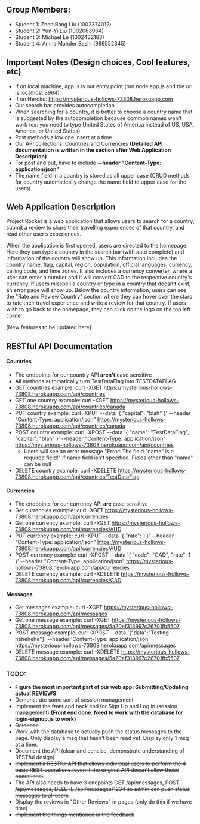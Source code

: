 ## Group Members:
- Student 1: Zhen Bang Liu (1002374012)
- Student 2: Yun-Yi Liu (1002063964)
- Student 3: Michael Le (1002432183)
- Student 4: Amna Mahder Bashi (999552345)

## Important Notes (Design choices, Cool features, etc)
- If on local machine, app.js is our entry point (run node app.js and the url is localhost:3964)
- If on Heroku: https://mysterious-hollows-73808.herokuapp.com
- Our search bar provides autocompletion
- When searching for a country, it is better to choose a country name that is suggested by the autocompletion because common names won't work (ex: you need to type United States of America instead of US, USA, America, or United States)
- Post methods allow one insert at a time
- Our API collections: Countries and Currencies **(Detailed API documentation is written in the section after Web Application Description)**
- For post and put, have to include **--header "Content-Type: application/json"**
- The name field in a country is stored as all upper case (CRUD methods for country automatically change the name field to upper case for the users).

## Web Application Description

Project Rocket is a web application that allows users to search for a country, submit a review to share their travelling experiences of that country, and read other user’s experiences.

When the application is first opened, users are directed to the homepage. Here they can type a country in the search bar (with auto complete) and information of the country will show up. This information includes the country name, flag, capital, region, population, official languages, currency, calling code, and time zones. It also includes a currency converter, where a user can enter a number and it will convert CAD to the respective country's currency. If users misspell a country or type in a country that doesn’t exist, an error page will show up. Below the country information, users can see the "Rate and Review Country" section where they can hover over the stars to rate their travel experience and write a review for that country. If users wish to go back to the homepage, they can click on the logo on the top left corner.

[New features to be updated here]

## RESTful API Documentation

#### Countries
- The endpoints for our country API **aren't** case sensitive
- All methods automatically turn TestDataFlag into TESTDATAFLAG
- GET countries example: curl -XGET https://mysterious-hollows-73808.herokuapp.com/api/countries
- GET one country example: curl -XGET https://mysterious-hollows-73808.herokuapp.com/api/countries/canada
- PUT country example: curl -XPUT --data '{ "capital": "blah" }'  --header "Content-Type: application/json" https://mysterious-hollows-73808.herokuapp.com/api/countries/canada
- POST country example: curl -XPOST --data '{ "name": "TestDataFlag", "capital": "blah" }'  --header "Content-Type: application/json" https://mysterious-hollows-73808.herokuapp.com/api/countries
  - Users will see an error message "Error: The field "name" is a required field!" if name field isn't specified. Fields other than "name" can be null
- DELETE country example: curl -XDELETE https://mysterious-hollows-73808.herokuapp.com/api/countries/TestDataFlag



#### Currencies
- The endpoints for our currency API **are** case sensitive
- Get currencies example: curl -XGET https://mysterious-hollows-73808.herokuapp.com/api/currencies
- Get one currency example: curl -XGET https://mysterious-hollows-73808.herokuapp.com/api/currencies/AUD
- PUT currency example: curl -XPUT --data '{ "rate": 1 }'  --header "Content-Type: application/json" https://mysterious-hollows-73808.herokuapp.com/api/currencies/AUD
- POST currency example: curl -XPOST --data '{ "code": "CAD", "rate": 1 }'  --header "Content-Type: application/json" https://mysterious-hollows-73808.herokuapp.com/api/currencies
- DELETE currency example: curl -XDELETE https://mysterious-hollows-73808.herokuapp.com/api/currencies/CAD



#### Messages
- Get messages example: curl -XGET https://mysterious-hollows-73808.herokuapp.com/api/messages
- Get one message example: curl -XGET https://mysterious-hollows-73808.herokuapp.com/api/messages/5a20ef313997c26701fb5507
- POST message example: curl -XPOST --data '{"data":"Testing hehehehe"}' --header 'Content-Type: application/json' https://mysterious-hollows-73808.herokuapp.com/api/messages
- DELETE message example: curl -XDELETE https://mysterious-hollows-73808.herokuapp.com/api/messages/5a20ef313997c26701fb5507



### TODO:
- **Figure the most important part of our web app: Submitting/Updating actual REVIEWS**
- Demonstrate some sort of session management
- Implement the <del>front</del> and back end for Sign Up and Log in (session management) **(Front end done. Need to work with the database for login-signup.js to work)**
- <del>Database</del>
- Work with the database to actually push the status messages to the page. Only display a msg that hasn't been read yet. Display only 1 msg at a time.
- Document the API (clear and concise, demonstrate understanding of RESTful design)
- <del>Implement a RESTful API that allows individual users to perform the 4 basic REST operations (even if the original API doesn't allow those operations)</del>
- <del>The API also needs to have 3 endpoints GET /api/messages, POST /api/messages, DELETE /api/messages/1234 so admin can push status messages to all users </del>
- Display the reviews in "Other Reviews" in pages (only do this if we have time)
- <del>Implement the things mentioned in the feedback</del>
